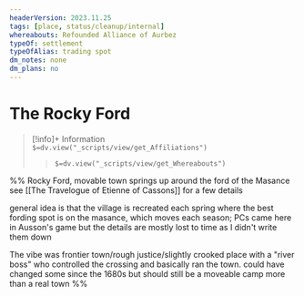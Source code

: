 ```yaml
---
headerVersion: 2023.11.25
tags: [place, status/cleanup/internal]
whereabouts: Refounded Alliance of Aurbez
typeOf: settlement
typeOfAlias: trading spot
dm_notes: none
dm_plans: no
---
```

# The Rocky Ford
>[!info]+ Information  
> `$=dv.view("_scripts/view/get_Affiliations")`  
>> `$=dv.view("_scripts/view/get_Whereabouts")`

%%
Rocky Ford, movable town springs up around the ford of the Masance
see [[The Travelogue of Etienne of Cassons]] for a few details

general idea is that the village is recreated each spring where the best fording spot is on the masance, which moves each season; PCs came here in Ausson's game but the details are mostly lost to time as I didn't write them down

The vibe was frontier town/rough justice/slightly crooked place with a "river boss" who controlled the crossing and basically ran the town. could have changed some since the 1680s but should still be a moveable camp more than a real town
%%